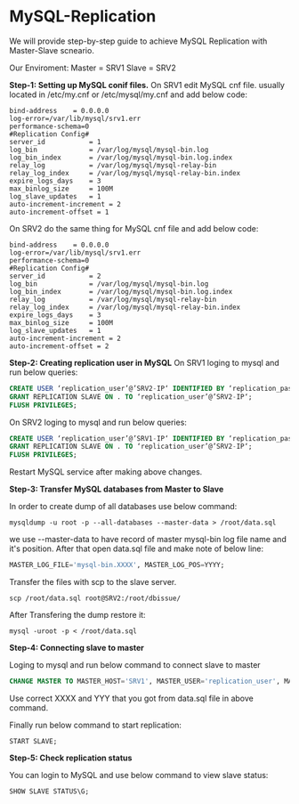 # MySQL-Replication
We will provide step-by-step guide to achieve MySQL Replication with Master-Slave scneario.

Our Enviroment: 
Master = SRV1
Slave = SRV2

**Step-1: Setting up MySQL conif files.**
On SRV1 edit MySQL cnf file. usually located in /etc/my.cnf or /etc/mysql/my.cnf and add below code:

```shell
bind-address    = 0.0.0.0
log-error=/var/lib/mysql/srv1.err
performance-schema=0
#Replication Config#
server_id           = 1
log_bin             = /var/log/mysql/mysql-bin.log
log_bin_index       = /var/log/mysql/mysql-bin.log.index
relay_log           = /var/log/mysql/mysql-relay-bin
relay_log_index     = /var/log/mysql/mysql-relay-bin.index
expire_logs_days    = 3
max_binlog_size     = 100M
log_slave_updates   = 1
auto-increment-increment = 2
auto-increment-offset = 1
```
On SRV2 do the same thing for MySQL cnf file and add below code:

```shell
bind-address    = 0.0.0.0
log-error=/var/lib/mysql/srv1.err
performance-schema=0
#Replication Config#
server_id           = 2
log_bin             = /var/log/mysql/mysql-bin.log
log_bin_index       = /var/log/mysql/mysql-bin.log.index
relay_log           = /var/log/mysql/mysql-relay-bin
relay_log_index     = /var/log/mysql/mysql-relay-bin.index
expire_logs_days    = 3
max_binlog_size     = 100M
log_slave_updates   = 1
auto-increment-increment = 2
auto-increment-offset = 2
```

**Step-2: Creating replication user in MySQL**
On SRV1 loging to mysql and run below queries:

```sql
CREATE USER ‘replication_user’@’SRV2-IP‘ IDENTIFIED BY ‘replication_password‘;
GRANT REPLICATION SLAVE ON . TO ‘replication_user’@’SRV2-IP‘;
FLUSH PRIVILEGES;
```
On SRV2 loging to mysql and run below queries:

```sql
CREATE USER ‘replication_user’@’SRV1-IP‘ IDENTIFIED BY ‘replication_password‘;
GRANT REPLICATION SLAVE ON . TO ‘replication_user’@’SRV2-IP‘;
FLUSH PRIVILEGES;
```
Restart MySQL service after making above changes.

**Step-3: Transfer MySQL databases from Master to Slave**

In order to create dump of all databases use below command:

```shell
mysqldump -u root -p --all-databases --master-data > /root/data.sql
```

we use --master-data to have record of master mysql-bin log file name and it's position. After that open data.sql file and make note of below line:

```sql
MASTER_LOG_FILE='mysql-bin.XXXX', MASTER_LOG_POS=YYYY;
```

Transfer the files with scp to the slave server. 

```shell
scp /root/data.sql root@SRV2:/root/dbissue/
```
After Transfering the dump restore it:

```shell
mysql -uroot -p < /root/data.sql
```

**Step-4: Connecting slave to master**

Loging to mysql and run below command to connect slave to master

```sql
CHANGE MASTER TO MASTER_HOST='SRV1', MASTER_USER='replication_user', MASTER_PASSWORD='replication_password', MASTER_LOG_FILE='mysql-bin.XXXX', MASTER_LOG_POS=YYYY;
```

Use correct XXXX and YYY that you got from data.sql file in above command.

Finally run below command to start replication:

```shell
START SLAVE;
```

**Step-5: Check replication status**

You can login to MySQL and use below command to view slave status:

```sql
SHOW SLAVE STATUS\G;
```